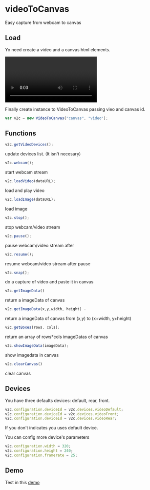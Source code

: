 # videoToCanvas
Easy capture from webcam to canvas

## Load

<script src="videoToCanvas.js"></script>

Yo need create a video and a canvas html elements.

  <video id="video" autoplay="true"></video>
  <canvas id="canvas" ></canvas>

Finally create instance to VideoToCanvas passing vieo and canvas id.

```js
var v2c = new VideoToCanvas("canvas", "video");
```

## Functions

```js
v2c.getVideoDevices();
```
update devices list. (It isn't necesary)

```js
v2c.webcam();
```
start webcam stream

```js
v2c.loadVideo(dataURL);
```
load and play video
	
```js  
v2c.loadImage(dataURL);
```
load image

```js
v2c.stop();
```
stop webcam/video stream

```js  
v2c.pause();
```
pause webcam/video stream after

```js
v2c.resume();
```
resume webcam/video stream after pause

```js
v2c.snap();
```
do a capture of video and paste it in canvas

```js
v2c.getImageData()
```
return a imageData of canvas

```js
v2c.getImageData(x,y,width, height) - 
```
return a imageData of canvas from (x,y) to (x+width, y+height)

```js
v2c.getBoxes(rows, cols);
```
return an array of rows*cols imageDatas of canvas

```js
v2c.showImageData(imageData);
```
show imagedata in canvas

```js
v2c.clearCanvas()
```
clear canvas

## Devices

You have three defaults devices: default, rear, front.

```js
v2c.configuration.deviceId = v2c.devices.videoDefault;
v2c.configuration.deviceId = v2c.devices.videoFront;
v2c.configuration.deviceId = v2c.devices.videoRear;
```
If you don't indicates you uses default device.

You can config more device's parameters

```js
v2c.configuration.width = 320;
v2c.configuration.height = 240;
v2c.configuration.framerate = 25;
```

## Demo

Test in this [demo](https://cubiwan.github.io/videoToCanvas/index.html)
